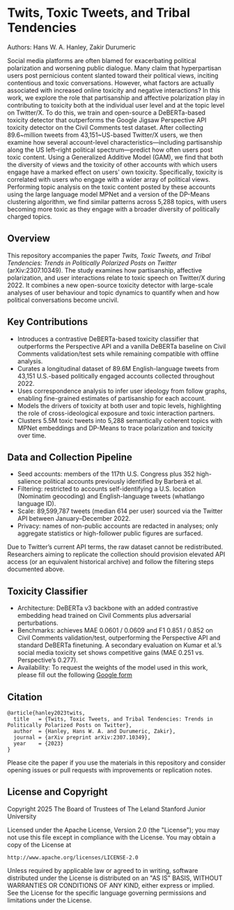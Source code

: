 # Twits, Toxic Tweets, and Tribal Tendencies

Authors: Hans W. A. Hanley, Zakir Durumeric


Social media platforms are often blamed for exacerbating political polarization and worsening public dialogue. Many claim that hyperpartisan users post pernicious content slanted toward their political views, inciting contentious and toxic conversations. However, what factors are actually associated with increased online toxicity and negative interactions? In this work, we explore the role that partisanship and affective polarization play in contributing to toxicity both at the individual user level and at the topic level on Twitter/X. To do this, we train and open-source a DeBERTa-based toxicity detector that outperforms the Google Jigsaw Perspective API toxicity detector on the Civil Comments test dataset. After collecting 89.6~million tweets from 43,151~US-based Twitter/X users, we then examine how several account-level characteristics—including partisanship along the US left–right political spectrum—predict how often users post toxic content. Using a Generalized Additive Model (GAM), we find that both the diversity of views and the toxicity of other accounts with which users engage have a marked effect on users' own toxicity. Specifically, toxicity is correlated with users who engage with a wider array of political views. Performing topic analysis on the toxic content posted by these accounts using the large language model MPNet and a version of the DP-Means clustering algorithm, we find similar patterns across 5,288 topics, with users becoming more toxic as they engage with a broader diversity of politically charged topics.


## Overview
This repository accompanies the paper *Twits, Toxic Tweets, and Tribal Tendencies: Trends in Politically Polarized Posts on Twitter* (arXiv:2307.10349). The study examines how partisanship, affective polarization, and user interactions relate to toxic speech on Twitter/X during 2022. It combines a new open-source toxicity detector with large-scale analyses of user behaviour and topic dynamics to quantify when and how political conversations become uncivil.

## Key Contributions
- Introduces a contrastive DeBERTa-based toxicity classifier that outperforms the Perspective API and a vanilla DeBERTa baseline on Civil Comments validation/test sets while remaining compatible with offline analysis.
- Curates a longitudinal dataset of 89.6M English-language tweets from 43,151 U.S.-based politically engaged accounts collected throughout 2022.
- Uses correspondence analysis to infer user ideology from follow graphs, enabling fine-grained estimates of partisanship for each account.
- Models the drivers of toxicity at both user and topic levels, highlighting the role of cross-ideological exposure and toxic interaction partners.
- Clusters 5.5M toxic tweets into 5,288 semantically coherent topics with MPNet embeddings and DP-Means to trace polarization and toxicity over time.

## Data and Collection Pipeline
- Seed accounts: members of the 117th U.S. Congress plus 352 high-salience political accounts previously identified by Barberà et al.
- Filtering: restricted to accounts self-identifying a U.S. location (Nominatim geocoding) and English-language tweets (whatlango language ID).
- Scale: 89,599,787 tweets (median 614 per user) sourced via the Twitter API between January–December 2022.
- Privacy: names of non-public accounts are redacted in analyses; only aggregate statistics or high-follower public figures are surfaced.

Due to Twitter’s current API terms, the raw dataset cannot be redistributed. Researchers aiming to replicate the collection should provision elevated API access (or an equivalent historical archive) and follow the filtering steps documented above.

## Toxicity Classifier
- Architecture: DeBERTa v3 backbone with an added contrastive embedding head trained on Civil Comments plus adversarial perturbations.
- Benchmarks: achieves MAE 0.0601 / 0.0609 and F1 0.851 / 0.852 on Civil Comments validation/test, outperforming the Perspective API and standard DeBERTa finetuning. A secondary evaluation on Kumar et al.’s social media toxicity set shows competitive gains (MAE 0.251 vs. Perspective’s 0.277).
- Availability:  To request the weights of the model used in this work, please fill out the following [Google form](https://forms.gle/9pb5sr2u4MMyx5X87)


## Citation
```
@article{hanley2023twits,
  title   = {Twits, Toxic Tweets, and Tribal Tendencies: Trends in Politically Polarized Posts on Twitter},
  author  = {Hanley, Hans W. A. and Durumeric, Zakir},
  journal = {arXiv preprint arXiv:2307.10349},
  year    = {2023}
}
```

Please cite the paper if you use the materials in this repository and consider opening issues or pull requests with improvements or replication notes.


## License and Copyright

Copyright 2025 The Board of Trustees of The Leland Stanford Junior University

Licensed under the Apache License, Version 2.0 (the "License");
you may not use this file except in compliance with the License.
You may obtain a copy of the License at

    http://www.apache.org/licenses/LICENSE-2.0

Unless required by applicable law or agreed to in writing, software
distributed under the License is distributed on an "AS IS" BASIS,
WITHOUT WARRANTIES OR CONDITIONS OF ANY KIND, either express or implied.
See the License for the specific language governing permissions and
limitations under the License.
